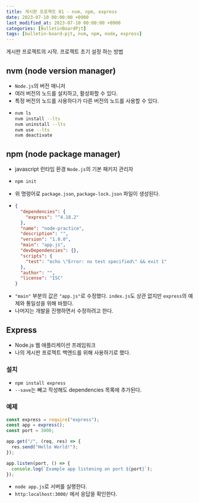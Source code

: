 ```yaml
---
title: 게시판 프로젝트 01 - nvm, npm, express
date: 2023-07-10 00:00:00 +0900
last_modified_at: 2023-07-10 00:00:00 +0900
categories: [BulletinBoardPjt]
tags: [bulletin-board-pjt, nvm, npm, node, express]
---
```


게시판 프로젝트의 시작. 프로젝트 초기 설정 하는 방법

## nvm (node version manager)

- `Node.js`의 버전 매니저
- 여러 버전의 노드를 설치하고, 활성화할 수 있다.
- 특정 버전의 노드를 사용하다가 다른 버전의 노드를 사용할 수 있다.
- ```sh
  nvm ls
  nvm install --lts
  nvm uninstall --lts
  nvm use --lts
  nvm deactivate
  ```

## npm (node package manager)

- javascript 런타임 환경 `Node.js`의 기본 패키지 관리자
- ```sh
  npm init
  ```
- 위 명령어로 `package.json`, `package-lock.json` 파일이 생성된다.
- ```json
  {
    "dependencies": {
      "express": "^4.18.2"
    },
    "name": "node-practice",
    "description": "",
    "version": "1.0.0",
    "main": "app.js",
    "devDependencies": {},
    "scripts": {
      "test": "echo \"Error: no test specified\" && exit 1"
    },
    "author": "",
    "license": "ISC"
  }
  ```
- `"main"` 부분의 값은 `"app.js"`로 수정했다. `index.js`도 상관 없지만 `express`의 예제와 통일성을 위해 바꿨다.
- 나머지는 개발을 진행하면서 수정하려고 한다.

## Express

- Node.js 웹 애플리케이션 프레임워크
- 나의 게시판 프로젝트 백엔드를 위해 사용하기로 했다.

### 설치

- `npm install express`
- `--save`는 빼고 작성해도 dependencies 목록에 추가된다.

### 예제

```javascript
const express = require("express");
const app = express();
const port = 3000;

app.get("/", (req, res) => {
  res.send("Hello World!");
});

app.listen(port, () => {
  console.log(`Example app listening on port ${port}`);
});
```

- `node app.js`로 서버를 실행한다.
- `http:localhost:3000/` 에서 응답을 확인한다.
